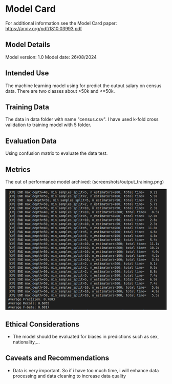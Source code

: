 # Model Card

For additional information see the Model Card paper: https://arxiv.org/pdf/1810.03993.pdf

## Model Details
Model version: 1.0
Model date: 26/08/2024
## Intended Use
The machine learning model using for predict the output salary on census data. There are two classes about >50k and <=50k.
## Training Data
The data in data folder with name "census.csv". I have used k-fold cross validation to training model with 5 folder.
## Evaluation Data
Using confusion matrix to evaluate the data test.
## Metrics
The out of performance model archived: (screenshots/output_training.png)

![Results](../screenshots/output_training.png)


## Ethical Considerations
- The model should be evaluated for biases in predictions such as sex, nationality,...
## Caveats and Recommendations
- Data is very important. So if i have too much time, i will enhance data processing and data cleaning to increase data quality